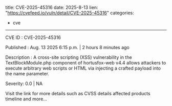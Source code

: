  
title: CVE-2025-45316
date: 2025-8-13
lien: "https://cvefeed.io/vuln/detail/CVE-2025-45316"
categories:
  - cve
---

CVE ID : CVE-2025-45316

Published :  Aug. 13
2025
6:15 p.m. | 2 hours
8 minutes ago

Description : A cross-site scripting (XSS) vulnerability in the TextBlockModule.php component of hortusfox-web v4.4 allows attackers to execute arbitrary web scripts or HTML via injecting a crafted payload into the name parameter.

Severity: 0.0 | NA

Visit the link for more details
such as CVSS details
affected products
timeline
and more...
